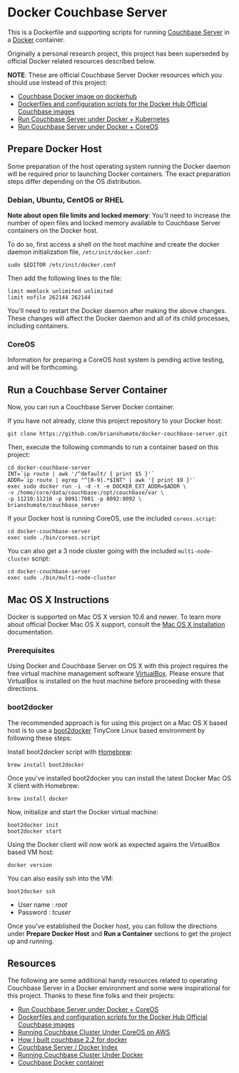 # Docker Couchbase Server

This is a Dockerfile and supporting scripts for running
[Couchbase Server](http://couchbase.com/) in a
[Docker](http://www.docker.com/) container.

Originally a personal research project, this project has been superseded by
official Docker related resources described below.

**NOTE**: These are official Couchbase Server Docker resources
which you should use instead of this project:

* [Couchbase Docker image on dockerhub](https://hub.docker.com/u/couchbase/server)
* [Dockerfiles and configuration scripts for the Docker Hub Official Couchbase images](https://github.com/couchbase/docker)
* [Run Couchbase Server under Docker + Kubernetes](https://github.com/tleyden/couchbase-kubernetes)
* [Run Couchbase Server under Docker + CoreOS](https://github.com/couchbaselabs/couchbase-server-coreos)

## Prepare Docker Host

Some preparation of the host operating system running the Docker daemon will
be required prior to launching Docker containers. The exact preparation steps
differ depending on the OS distribution.

### Debian, Ubuntu, CentOS or RHEL

**Note about open file limits and locked memory**: You'll need to increase
the number of open files and locked memory available to Couchbase Server
containers on the Docker host.

To do so, first access a shell on the host machine and create the docker
daemon initialization file, `/etc/init/docker.conf`:

```
sudo $EDITOR /etc/init/docker.conf
```

Then add the following lines to the file:

```
limit memlock unlimited unlimited
limit nofile 262144 262144
```

You'll need to restart the Docker daemon after making the above changes. These changes will affect the Docker daemon and all of its child processes,
including containers.

### CoreOS

Information for preparing a CoreOS host system is pending active testing,
and will be forthcoming.

## Run a Couchbase Server Container

Now, you can run a Couchbase Server Docker container.

If you have not already, clone this project repository to your Docker host:

```
git clone https://github.com/brianshumate/docker-couchbase-server.git
```

Then, execute the following commands to run a container based on this project:

```
cd docker-couchbase-server
INT=`ip route | awk '/^default/ { print $5 }'`
ADDR=`ip route | egrep "^[0-9].*$INT" | awk '{ print $9 }'`
exec sudo docker run -i -d -t -e DOCKER_EXT_ADDR=$ADDR \
-v /home/core/data/couchbase:/opt/couchbase/var \
-p 11210:11210 -p 8091:7081 -p 8092:8092 \
brianshumate/couchbase_server
```

If your Docker host is running CoreOS, use the included `coreos.script`:

```
cd docker-couchbase-server
exec sudo ./bin/coreos.script
```

You can also get a 3 node cluster going with the included
`multi-node-cluster` script:

```
cd docker-couchbase-server
exec sudo ./bin/multi-node-cluster
```

## Mac OS X Instructions

Docker is supported on Mac OS X version 10.6 and newer. To learn more about
official Docker Mac OS X support, consult the
[Mac OS X installation](http://docs.docker.io/en/latest/installation/mac/)
documentation.

### Prerequisites

Using Docker and Couchbase Server on OS X with this project requires the free
virtual machine management software [VirtualBox](https://www.virtualbox.org/).
Please ensure that VirtualBox is installed on the host machine
before proceeding with these directions.

### boot2docker

The recommended approach is for using this project on a Mac OS X based host is
to use a [boot2docker](http://boot2docker.io/) TinyCore Linux based
environment by following these steps:

Install boot2docker script with [Homebrew](http://brew.sh/):

```
brew install boot2docker
```

Once you've installed boot2docker you can install the latest Docker
Mac OS X client with Homebrew:

```
brew install docker
```

Now, initialize and start the Docker virtual machine:

```
boot2docker init
boot2docker start
```

Using the Docker client will now work as expected agains the VirtualBox
based VM host:

```
docker version
```

You can also easily ssh into the VM:

```
boot2docker ssh
```

* User name : *root*
* Password  : *tcuser*

Once you've established the Docker host, you can follow the directions under
**Prepare Docker Host** and **Run a Container** sections to get the project
up and running.

## Resources

The following are some additional handy resources related to operating
Couchbase Server in a Docker environment and some were inspirational for this
project. Thanks to these fine folks and their projects:

* [Run Couchbase Server under Docker + CoreOS](https://github.com/couchbaselabs/couchbase-server-docker)
* [Dockerfiles and configuration scripts for the Docker Hub Official Couchbase images](https://github.com/couchbase/docker)
* [Running Couchbase Cluster Under CoreOS on AWS](http://tleyden.github.io/blog/2014/11/01/running-couchbase-cluster-under-coreos-on-aws/)
* [How I built couchbase 2.2 for docker](https://gist.github.com/dustin/6605182)
* [Couchbase Server / Docker Index](https://index.docker.io/u/dustin/couchbase/)
* [Running Couchbase Cluster Under Docker](http://tleyden.github.io/blog/2013/11/14/running-couchbase-cluster-under-docker/)
* [Couchbase Docker container](https://github.com/ncolomer/docker-templates/tree/master/couchbase)
